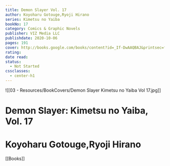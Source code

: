 ```yaml
---
title: Demon Slayer Vol. 17
author: Koyoharu Gotouge,Ryoji Hirano
series: Kimetsu no Yaiba
bookNo: 17
category: Comics & Graphic Novels
publisher: VIZ Media LLC
publishdate: 2020-10-06
pages: 191
cover: http://books.google.com/books/content?id=_If-DwAAQBAJ&printsec=frontcover&img=1&zoom=1&source=gbs_api
rating: 
date read: 
status:
  - Not Started
cssclasses:
  - center-h1
---
```

![[03 - Resources/BookCovers/Demon Slayer Kimetsu no Yaiba Vol 17.jpg]]
# Demon Slayer: Kimetsu no Yaiba, Vol. 17
# Koyoharu Gotouge,Ryoji Hirano







[[Books]]